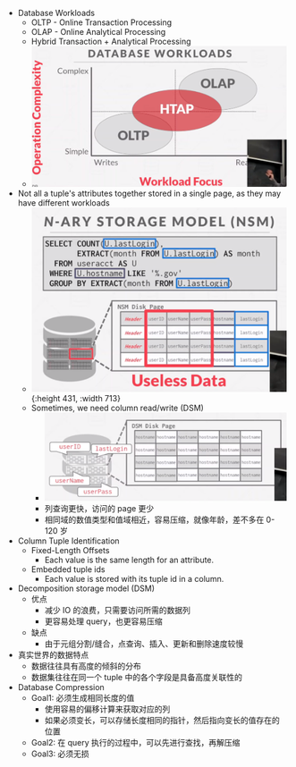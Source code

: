 - Database Workloads
	- OLTP - Online Transaction Processing
	- OLAP - Online Analytical Processing
	- Hybrid Transaction + Analytical Processing
	- ![image.png](../assets/image_1690084247548_0.png)
- Not all a tuple's attributes together stored in a single page, as they may have different workloads
	- ![image.png](../assets/image_1690085285962_0.png){:height 431, :width 713}
	- Sometimes, we need column read/write (DSM)
		- ![image.png](../assets/image_1690085732546_0.png)
		- 列查询更快，访问的 page 更少
		- 相同域的数值类型和值域相近，容易压缩，就像年龄，差不多在 0-120 岁
- Column Tuple Identification
	- Fixed-Length Offsets
		- Each value is the same length for an attribute.
	- Embedded tuple ids
		- Each value is stored with its tuple id in a column.
- Decomposition storage model (DSM)
	- 优点
		- 减少 IO 的浪费，只需要访问所需的数据列
		- 更容易处理 query，也更容易压缩
	- 缺点
		- 由于元组分割/缝合，点查询、插入、更新和删除速度较慢
- 真实世界的数据特点
	- 数据往往具有高度的倾斜的分布
	- 数据集往往在同一个 tuple 中的各个字段是具备高度关联性的
- Database Compression
	- Goal1: 必须生成相同长度的值
		- 使用容易的偏移计算来获取对应的列
		- 如果必须变长，可以存储长度相同的指针，然后指向变长的值存在的位置
	- Goal2: 在 query 执行的过程中，可以先进行查找，再解压缩
	- Goal3: 必须无损